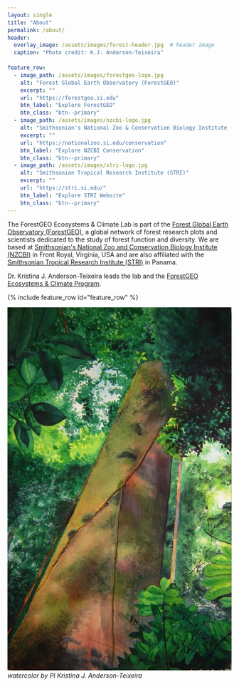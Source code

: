 ```yaml
---
layout: single
title: "About"
permalink: /about/
header:
  overlay_image: /assets/images/forest-header.jpg  # header image
  caption: "Photo credit: K.J. Anderson-Teixeira"
  
feature_row:
  - image_path: /assets/images/forestgeo-logo.jpg
    alt: "Forest Global Earth Observatory (ForestGEO)"
    excerpt: ""
    url: "https://forestgeo.si.edu"
    btn_label: "Explore ForestGEO"
    btn_class: "btn--primary"
  - image_path: /assets/images/nzcbi-logo.jpg
    alt: "Smithsonian's National Zoo & Conservation Biology Institute (NZCBI)"
    excerpt: ""
    url: "https://nationalzoo.si.edu/conservation"
    btn_label: "Explore NZCBI Conservation"
    btn_class: "btn--primary"
  - image_path: /assets/images/stri-logo.jpg
    alt: "Smithsonian Tropical Research Institute (STRI)"
    excerpt: ""
    url: "https://stri.si.edu/"
    btn_label: "Explore STRI Website"
    btn_class: "btn--primary"
---
```



The ForestGEO Ecosystems & Climate Lab is part of the [Forest Global Earth Observatory (ForestGEO)](https://forestgeo.si.edu), a global network of forest research plots and scientists dedicated to the study of forest function and diversity. 
We are based at [Smithsonian's National Zoo and Conservation Biology Institute (NZCBI)](https://www.google.com/url) in Front Royal, Virginia, USA
and are also affiliated with the [Smithsonian Tropical Research Institute (STRI)](https://stri.si.edu/) in Panama. 

Dr. Kristina J. Anderson-Teixeira leads the lab and the [ForestGEO Ecosystems & Climate Program](https://forestgeo.si.edu/research-programs/ecosystems-and-climate-program).

{% include feature_row id="feature_row" %}

![watercolor](/assets/images/tree-painting.jpg)
*watercolor by PI Kristina J. Anderson-Teixeira*